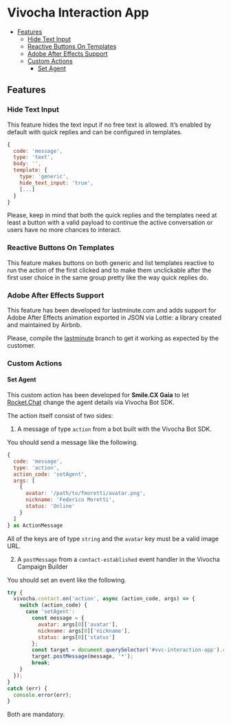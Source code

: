 # Vivocha Interaction App

- [Features](#features)
  - [Hide Text Input](#hide-text-input)
  - [Reactive Buttons On Templates](#reactive-buttons-on-templates)
  - [Adobe After Effects Support](#adobe-after-effecs-support)
  - [Custom Actions](#custom-actions)
    - [Set Agent](#set-agent)

## Features

### Hide Text Input

This feature hides the text input if no free text is allowed. It’s enabled by default with quick replies and can be configured in templates.

```javascript
{
  code: 'message',
  type: 'text',
  body: '',
  template: {
    type: 'generic',
    hide_text_input: 'true',
    [...]
  }
}
```

Please, keep in mind that both the quick replies and the templates need at least a button with a valid payload to continue the active conversation or users have no more chances to interact.

### Reactive Buttons On Templates

This feature makes buttons on both generic and list templates reactive to run the action of the first clicked and to make them unclickable after the first user choice in the same group pretty like the way quick replies do.

### Adobe After Effects Support

This feature has been developed for lastminute.com and adds support for Adobe After Effects animation exported in JSON via Lottie: a library created and maintained by Airbnb.

Please, compile the [lastminute](https://github.com/vivocha/ps-app/tree/lastminute) branch to get it working as expected by the customer.

### Custom Actions

#### Set Agent

This custom action has been developed for **Smile.CX Gaia** to let [Rocket.Chat](https://www.rocket.chat/) change the agent details via Vivocha Bot SDK.

The action itself consist of two sides:

1. A message of type `action` from a bot built with the Vivocha Bot SDK.

You should send a message like the following.

```javascript
{
  code: 'message',
  type: 'action',
  action_code: 'setAgent',
  args: [
    {
      avatar: '/path/to/fmoretti/avatar.png',
      nickname: 'Federico Moretti',
      status: 'Online'
    }
  ]
} as ActionMessage
```

All of the keys are of type `string` and the `avatar` key must be a valid image URL.

2. A `postMessage` from a `contact-established` event handler in the Vivocha Campaign Builder

You should set an event like the following.

```javascript
try {
  vivocha.contact.on('action', async (action_code, args) => {
    switch (action_code) {
      case 'setAgent':
        const message = {
          avatar: args[0]['avatar'],
          nickname: args[0]['nickname'],
          status: args[0]['status']
        };
        const target = document.querySelector('#vvc-interaction-app').contentWindow;
        target.postMessage(message, '*');
        break;
    }
  });
}
catch (err) {
  console.error(err);
}
```

Both are mandatory.
